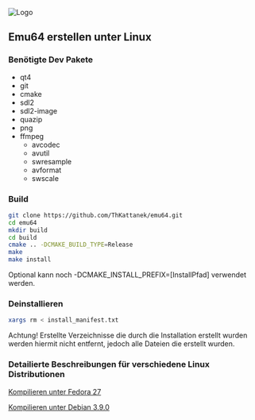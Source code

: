 ![Logo](http://www.emu64-projekt.de/images/emu64_logo_120_120.png)

## Emu64 erstellen unter Linux

### Benötigte Dev Pakete 
- qt4
- git
- cmake
- sdl2
- sdl2-image
- quazip
- png
- ffmpeg
  - avcodec
  - avutil
  - swresample
  - avformat
  - swscale

### Build
```bash
git clone https://github.com/ThKattanek/emu64.git
cd emu64
mkdir build
cd build
cmake .. -DCMAKE_BUILD_TYPE=Release
make
make install
```
Optional kann noch -DCMAKE_INSTALL_PREFIX=[InstallPfad] verwendet werden.

### Deinstallieren
```bash
xargs rm < install_manifest.txt
```
Achtung! Erstellte Verzeichnisse die durch die Installation erstellt wurden werden hiermit nicht entfernt, jedoch alle Dateien die erstellt wurden.

### Detailierte Beschreibungen für verschiedene Linux Distributionen

[Kompilieren unter Fedora 27](https://github.com/ThKattanek/emu64/wiki/Emu64-auf-Fedora-27-kompilieren)

[Kompilieren unter Debian 3.9.0](https://github.com/ThKattanek/emu64/wiki/Emu64-auf-Debian-9.3.0-kompilieren)

